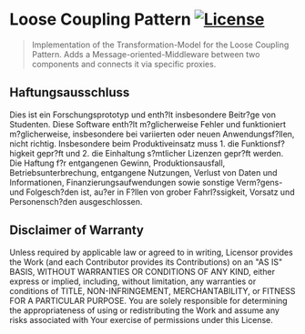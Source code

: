 # Loose Coupling Pattern [![License](https://img.shields.io/badge/License-Apache%202.0-blue.svg)](https://opensource.org/licenses/Apache-2.0)

> Implementation of the Transformation-Model for the Loose Coupling Pattern.
> Adds a Message-oriented-Middleware between two components and connects it via specific proxies.

## Haftungsausschluss

Dies ist ein Forschungsprototyp und enth?lt insbesondere Beitr?ge von Studenten. Diese Software enth?lt m?glicherweise
Fehler und funktioniert m?glicherweise, insbesondere bei variierten oder neuen Anwendungsf?llen, nicht richtig.
Insbesondere beim Produktiveinsatz muss 1. die Funktionsf?higkeit gepr?ft und 2. die Einhaltung s?mtlicher Lizenzen
gepr?ft werden. Die Haftung f?r entgangenen Gewinn, Produktionsausfall, Betriebsunterbrechung, entgangene Nutzungen,
Verlust von Daten und Informationen, Finanzierungsaufwendungen sowie sonstige Verm?gens- und Folgesch?den ist, au?er in
F?llen von grober Fahrl?ssigkeit, Vorsatz und Personensch?den ausgeschlossen.

## Disclaimer of Warranty

Unless required by applicable law or agreed to in writing, Licensor provides the Work (and each Contributor provides its
Contributions) on an "AS IS" BASIS, WITHOUT WARRANTIES OR CONDITIONS OF ANY KIND, either express or implied, including,
without limitation, any warranties or conditions of TITLE, NON-INFRINGEMENT, MERCHANTABILITY, or FITNESS FOR A
PARTICULAR PURPOSE. You are solely responsible for determining the appropriateness of using or redistributing the Work
and assume any risks associated with Your exercise of permissions under this License.